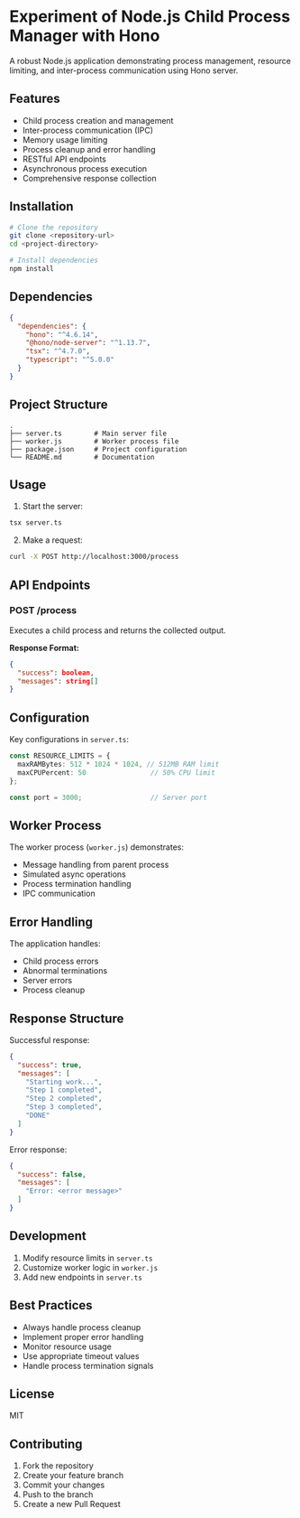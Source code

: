 # Experiment of Node.js Child Process Manager with Hono

A robust Node.js application demonstrating process management, resource limiting, and inter-process communication using Hono server.

## Features

- Child process creation and management
- Inter-process communication (IPC)
- Memory usage limiting
- Process cleanup and error handling
- RESTful API endpoints
- Asynchronous process execution
- Comprehensive response collection

## Installation

```bash
# Clone the repository
git clone <repository-url>
cd <project-directory>

# Install dependencies
npm install
```

## Dependencies

```json
{
  "dependencies": {
    "hono": "^4.6.14",
    "@hono/node-server": "^1.13.7",
    "tsx": "^4.7.0",
    "typescript": "^5.0.0"
  }
}
```

## Project Structure

```
.
├── server.ts        # Main server file
├── worker.js        # Worker process file
├── package.json     # Project configuration
└── README.md        # Documentation
```

## Usage

1. Start the server:
```bash
tsx server.ts
```

2. Make a request:
```bash
curl -X POST http://localhost:3000/process
```

## API Endpoints

### POST /process

Executes a child process and returns the collected output.

**Response Format:**
```json
{
  "success": boolean,
  "messages": string[]
}
```

## Configuration

Key configurations in `server.ts`:

```typescript
const RESOURCE_LIMITS = {
  maxRAMBytes: 512 * 1024 * 1024, // 512MB RAM limit
  maxCPUPercent: 50                // 50% CPU limit
};

const port = 3000;                 // Server port
```

## Worker Process

The worker process (`worker.js`) demonstrates:
- Message handling from parent process
- Simulated async operations
- Process termination handling
- IPC communication

## Error Handling

The application handles:
- Child process errors
- Abnormal terminations
- Server errors
- Process cleanup

## Response Structure

Successful response:
```json
{
  "success": true,
  "messages": [
    "Starting work...",
    "Step 1 completed",
    "Step 2 completed",
    "Step 3 completed",
    "DONE"
  ]
}
```

Error response:
```json
{
  "success": false,
  "messages": [
    "Error: <error message>"
  ]
}
```

## Development

1. Modify resource limits in `server.ts`
2. Customize worker logic in `worker.js`
3. Add new endpoints in `server.ts`

## Best Practices

- Always handle process cleanup
- Implement proper error handling
- Monitor resource usage
- Use appropriate timeout values
- Handle process termination signals

## License

MIT

## Contributing

1. Fork the repository
2. Create your feature branch
3. Commit your changes
4. Push to the branch
5. Create a new Pull Request